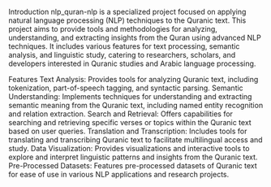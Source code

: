 Introduction
nlp_quran-nlp is a specialized project focused on applying natural language processing (NLP) techniques to the Quranic text. This project aims to provide tools and methodologies for analyzing, understanding, and extracting insights from the Quran using advanced NLP techniques. It includes various features for text processing, semantic analysis, and linguistic study, catering to researchers, scholars, and developers interested in Quranic studies and Arabic language processing.

Features
Text Analysis: Provides tools for analyzing Quranic text, including tokenization, part-of-speech tagging, and syntactic parsing.
Semantic Understanding: Implements techniques for understanding and extracting semantic meaning from the Quranic text, including named entity recognition and relation extraction.
Search and Retrieval: Offers capabilities for searching and retrieving specific verses or topics within the Quranic text based on user queries.
Translation and Transcription: Includes tools for translating and transcribing Quranic text to facilitate multilingual access and study.
Data Visualization: Provides visualizations and interactive tools to explore and interpret linguistic patterns and insights from the Quranic text.
Pre-Processed Datasets: Features pre-processed datasets of Quranic text for ease of use in various NLP applications and research projects.
